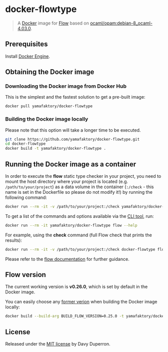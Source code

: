 # docker-flowtype

> A [Docker](https://www.docker.com/) image for [Flow](https://flowtype.org/) based on [ocaml/opam:debian-8_ocaml-4.03.0](https://github.com/ocaml/opam-dockerfiles).

## Prerequisites

Install [Docker Engine](https://docs.docker.com/engine/installation/).

## Obtaining the Docker image

### Downloading the Docker image from Docker Hub

This is the simplest and the fastest solution to get a pre-built image:

```bash
docker pull yamafaktory/docker-flowtype
```

### Building the Docker image locally

Please note that this option will take a longer time to be executed.

```bash
git clone https://github.com/yamafaktory/docker-flowtype.git
cd docker-flowtype
docker build -t yamafaktory/docker-flowtype .
```

## Running the Docker image as a container

In order to execute the **flow** static type checker in your project, you need to mount the host directory where your project is located (e.g. `/path/to/your/project`) as a data volume in the container (`:/check` - this name is set in the Dockerfile so please do not modify it!) by running the following command:

```bash
docker run --rm -it -v /path/to/your/project:/check yamafaktory/docker-flowtype
```

To get a list of the commands and options available via the [CLI tool](https://flowtype.org/docs/cli.html), run:

```bash
docker run --rm -it yamafaktory/docker-flowtype flow --help
```

For example, using the **check** command (full Flow check that prints the results):

```bash
docker run --rm -it -v /path/to/your/project:/check docker-flowtype flow check
```

Please refer to the [flow documentation](https://flowtype.org/docs/getting-started.html) for further guidance.

## Flow version

The current working version is **v0.26.0**, which is set by default in the Docker image.

You can easily choose any [former verion](https://github.com/facebook/flow/tags) when building the Docker image locally:

```bash
docker build --build-arg BUILD_FLOW_VERSION=0.25.0 -t yamafaktory/docker-flowtype .
```

## License

Released under the [MIT license](https://opensource.org/licenses/MIT) by Davy Duperron.
